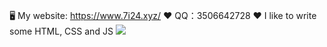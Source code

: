 🖥 My website: https://www.7i24.xyz/
❤️ QQ：3506642728
❤️ I like to write some HTML, CSS and JS
<img src="https://github-readme-stats.vercel.app/api?username=yellowface233&hide=[%22issues%22]&show_icons=true" />
